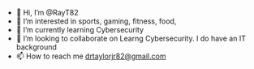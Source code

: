 - 👋 Hi, I’m @RayT82
- 👀 I’m interested in sports, gaming, fitness, food, 
- 🌱 I’m currently learning Cybersecurity
- 💞️ I’m looking to collaborate on Learng Cybersecurity. I do have an IT background
- 📫 How to reach me drtaylorjr82@gmail.com

<!---
RayT82/RayT82 is a ✨ special ✨ repository because its `README.md` (this file) appears on your GitHub profile.
You can click the Preview link to take a look at your changes.
--->
